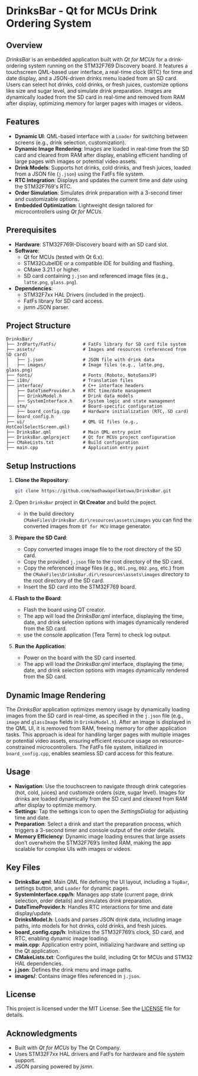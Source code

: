 # DrinksBar - Qt for MCUs Drink Ordering System

## Overview
*DrinksBar* is an embedded application built with *Qt for MCUs* for a drink-ordering system running on the STM32F769 Discovery board. It features a touchscreen QML-based user interface, a real-time clock (RTC) for time and date display, and a JSON-driven drinks menu loaded from an SD card. Users can select hot drinks, cold drinks, or fresh juices, customize options like size and sugar level, and simulate drink preparation. Images are dynamically loaded from the SD card in real-time and removed from RAM after display, optimizing memory for larger pages with images or videos.

## Features
- **Dynamic UI**: QML-based interface with a `Loader` for switching between screens (e.g., drink selection, customization).
- **Dynamic Image Rendering**: Images are loaded in real-time from the SD card and cleared from RAM after display, enabling efficient handling of large pages with images or potential video assets.
- **Drink Models**: Supports hot drinks, cold drinks, and fresh juices, loaded from a JSON file (`j.json`) using the FatFs file system.
- **RTC Integration**: Displays and updates the current time and date using the STM32F769's RTC.
- **Order Simulation**: Simulates drink preparation with a 3-second timer and customizable options.
- **Embedded Optimization**: Lightweight design tailored for microcontrollers using *Qt for MCUs*.

## Prerequisites
- **Hardware**: STM32F769I-Discovery board with an SD card slot.
- **Software**:
  - Qt for MCUs (tested with Qt 6.x).
  - STM32CubeIDE or a compatible IDE for building and flashing.
  - CMake 3.21.1 or higher.
  - SD card containing `j.json` and referenced image files (e.g., `latte.png`, `glass.png`).
- **Dependencies**:
  - STM32F7xx HAL Drivers (included in the project).
  - FatFs library for SD card access.
  - jsmn JSON parser.

## Project Structure
```
DrinksBar/
├── 3rdParty/FatFs/          # FatFs library for SD card file system
├── assets/                  # Images and resources (referenced from SD card)
│   ├── j.json               # JSON file with drink data
│   ├── images/              # Image files (e.g., latte.png, glass.png)
├── fonts/                   # Fonts (Roboto, NotoSansJP)
├── i18n/                    # Translation files
├── interface/               # C++ interface headers
│   ├── DateTimeProvider.h   # RTC time/date management
│   ├── DrinksModel.h        # Drink data models
│   ├── SystemInterface.h    # System logic and state management
├── stm/                     # Board-specific configuration
│   ├── board_config.cpp     # Hardware initialization (RTC, SD card)
├── board_config.h
├── ui/                      # QML UI files (e.g., HotCoolSelectScreen.qml)
├── DrinksBar.qml            # Main QML entry point
├── DrinksBar.qmlproject     # Qt for MCUs project configuration
├── CMakeLists.txt           # Build configuration
├── main.cpp                 # Application entry point
```

## Setup Instructions

1. **Clone the Repository**:
   ```bash
   git clone https://github.com/madhawapolkotuwa/DrinksBar.git
   ```

2. Open `DrinksBar` project in **Qt Creator** and build the poject.
    - in the build directory `CMakeFiles\DrinksBar.dir\resources\assets\images` you can find the converted images from `QT for MCU` image generator.
    

3. **Prepare the SD Card**:
   - Copy converted images image file to the root directory of the SD card. 
   - Copy the provided `j.json` file to the root directory of the SD card. 
   - Copy the referenced image files (e.g., `001.png`, `002.png`, etc.) from the `CMakeFiles\DrinksBar.dir\resources\assets\images` directory to the root directory of the SD card.
   - Insert the SD card into the STM32F769 board.

4. **Flash to the Board**:
   - Flash the board using QT creator.
   - The app will load the *DrinksBar.qml* interface, displaying the time, date, and drink selection options with images dynamically rendered from the SD card.
   - use the console application (Tera Term) to check log output.

5. **Run the Application**:
   - Power on the board with the SD card inserted.
   - The app will load the *DrinksBar.qml* interface, displaying the time, date, and drink selection options with images dynamically rendered from the SD card.

## Dynamic Image Rendering
The *DrinksBar* application optimizes memory usage by dynamically loading images from the SD card in real-time, as specified in the `j.json` file (e.g., `image` and `glassImage` fields in `DrinksModel.h`). After an image is displayed in the QML UI, it is removed from RAM, freeing memory for other application tasks. This approach is ideal for handling larger pages with multiple images or potential video assets, ensuring efficient resource usage on resource-constrained microcontrollers. The FatFs file system, initialized in `board_config.cpp`, enables seamless SD card access for this feature.

## Usage
- **Navigation**: Use the touchscreen to navigate through drink categories (hot, cold, juices) and customize orders (size, sugar level). Images for drinks are loaded dynamically from the SD card and cleared from RAM after display to optimize memory.
- **Settings**: Tap the settings icon to open the *SettingsDialog* for adjusting time and date.
- **Preparation**: Select a drink and start the preparation process, which triggers a 3-second timer and console output of the order details.
- **Memory Efficiency**: Dynamic image loading ensures that large assets don’t overwhelm the STM32F769’s limited RAM, making the app scalable for complex UIs with images or videos.

## Key Files
- **DrinksBar.qml**: Main QML file defining the UI layout, including a `TopBar`, settings button, and `Loader` for dynamic pages.
- **SystemInterface.cpp/h**: Manages app state (current page, drink selection, order details) and simulates drink preparation.
- **DateTimeProvider.h**: Handles RTC interactions for time and date display/update.
- **DrinksModel.h**: Loads and parses JSON drink data, including image paths, into models for hot drinks, cold drinks, and fresh juices.
- **board_config.cpp/h**: Initializes the STM32F769’s clock, SD card, and RTC, enabling dynamic image loading.
- **main.cpp**: Application entry point, initializing hardware and setting up the Qt application.
- **CMakeLists.txt**: Configures the build, including Qt for MCUs and STM32 HAL dependencies.
- **j.json**: Defines the drink menu and image paths.
- **images/**: Contains image files referenced in `j.json`.


## License
This project is licensed under the MIT License. See the [LICENSE](LICENSE) file for details.

## Acknowledgments
- Built with *Qt for MCUs* by The Qt Company.
- Uses STM32F7xx HAL drivers and FatFs for hardware and file system support.
- JSON parsing powered by *jsmn*.
